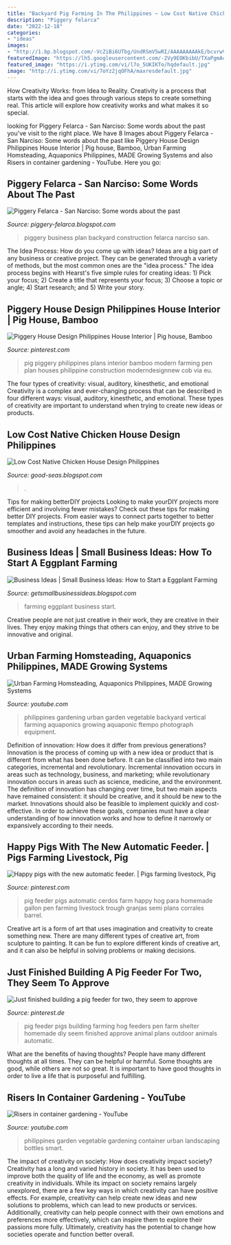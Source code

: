 ```yaml
---
title: "Backyard Pig Farming In The Philippines ~ Low Cost Native Chicken House Design Philippines"
description: "Piggery felarca"
date: "2022-12-18"
categories:
- "ideas"
images:
- "http://1.bp.blogspot.com/-VcZiBi6UTbg/UndRSmV5wRI/AAAAAAAAAkE/bcvrwVbw9MY/s1600/Eggplant+Farming+Business+(2).jpg"
featuredImage: "https://lh5.googleusercontent.com/-2Vy9EOKbibU/TXaPgmAc1KI/AAAAAAAAAAs/sGi3r4xm9jA/w1200-h630-p-k-no-nu/P1010916.jpg"
featured_image: "https://i.ytimg.com/vi/l7o_5UKIKTo/hqdefault.jpg"
image: "http://i.ytimg.com/vi/7oYz2jqOFhA/maxresdefault.jpg"
---
```



How Creativity Works: from Idea to Reality.
Creativity is a process that starts with the idea and goes through various steps to create something real. This article will explore how creativity works and what makes it so special.

	

		
looking for Piggery Felarca - San Narciso: Some words about the past you've visit to the right place. We have 8 Images about Piggery Felarca - San Narciso: Some words about the past like Piggery House Design Philippines House Interior | Pig house, Bamboo, Urban Farming Homsteading, Aquaponics Philippines, MADE Growing Systems and also Risers in container gardening - YouTube. Here you go:
		
    
## Piggery Felarca - San Narciso: Some Words About The Past

<img loading=lazy src="https://lh5.googleusercontent.com/-2Vy9EOKbibU/TXaPgmAc1KI/AAAAAAAAAAs/sGi3r4xm9jA/w1200-h630-p-k-no-nu/P1010916.jpg" onerror="this.onerror=null;this.src='https://tse3.mm.bing.net/th?id=OIP.ZXA1cZ-ZmAGElVR9MTcrPgEsDh&amp;pid=15.1';" alt="Piggery Felarca - San Narciso: Some words about the past">

_Source: piggery-felarca.blogspot.com_

>piggery business plan backyard construction felarca narciso san. 

	

The Idea Process: How do you come up with ideas?
Ideas are a big part of any business or creative project. They can be generated through a variety of methods, but the most common ones are the "idea process." The idea process begins with Hearst's five simple rules for creating ideas: 1) Pick your focus; 2) Create a title that represents your focus; 3) Choose a topic or angle; 4) Start research; and 5) Write your story.

    
## Piggery House Design Philippines House Interior | Pig House, Bamboo

<img loading=lazy src="https://i.pinimg.com/originals/3b/25/5f/3b255fde22bd82f3892f60b0349ca64b.jpg" onerror="this.onerror=null;this.src='https://tse2.mm.bing.net/th?id=OIP.3pW_GDPDtzXKsNsexeSWpwHaEK&amp;pid=15.1';" alt="Piggery House Design Philippines House Interior | Pig house, Bamboo">

_Source: pinterest.com_

>pig piggery philippines plans interior bamboo modern farming pen plan houses philippine construction moderndesignnew cob via eu. 

	

The four types of creativity: visual, auditory, kinesthetic, and emotional
Creativity is a complex and ever-changing process that can be described in four different ways: visual, auditory, kinesthetic, and emotional. These types of creativity are important to understand when trying to create new ideas or products.

    
## Low Cost Native Chicken House Design Philippines

<img loading=lazy src="https://s3.reutersmedia.net/resources/r/?m=02&amp;d=20140717&amp;t=2&amp;i=937015177&amp;w=&amp;fh=545px&amp;fw=&amp;ll=&amp;pl=&amp;sq=&amp;r=LYNXMPEA6G0U7" onerror="this.onerror=null;this.src='https://tse2.mm.bing.net/th?id=OIP.Wz4kRx5jl--jU5XtDrr9QQHaFA&amp;pid=15.1';" alt="Low Cost Native Chicken House Design Philippines">

_Source: good-seas.blogspot.com_

>. 

	

Tips for making betterDIY projects
Looking to make yourDIY projects more efficient and involving fewer mistakes? Check out these tips for making better DIY projects. From easier ways to connect parts together to better templates and instructions, these tips can help make yourDIY projects go smoother and avoid any headaches in the future.

    
## Business Ideas | Small Business Ideas: How To Start A Eggplant Farming

<img loading=lazy src="http://1.bp.blogspot.com/-VcZiBi6UTbg/UndRSmV5wRI/AAAAAAAAAkE/bcvrwVbw9MY/s1600/Eggplant+Farming+Business+(2).jpg" onerror="this.onerror=null;this.src='https://tse2.mm.bing.net/th?id=OIP.lRafYvGuu7S3uUiQJ9zZwAHaFE&amp;pid=15.1';" alt="Business Ideas | Small Business Ideas: How to Start a Eggplant Farming">

_Source: getsmallbusinessideas.blogspot.com_

>farming eggplant business start. 

	

Creative people are not just creative in their work, they are creative in their lives. They enjoy making things that others can enjoy, and they strive to be innovative and original.

    
## Urban Farming Homsteading, Aquaponics Philippines, MADE Growing Systems

<img loading=lazy src="http://i.ytimg.com/vi/7oYz2jqOFhA/maxresdefault.jpg" onerror="this.onerror=null;this.src='https://tse3.mm.bing.net/th?id=OIP.JehHBf_MsH7a3Xz3Ts0nogHaEK&amp;pid=15.1';" alt="Urban Farming Homsteading, Aquaponics Philippines, MADE Growing Systems">

_Source: youtube.com_

>philippines gardening urban garden vegetable backyard vertical farming aquaponics growing aquaponic ftempo photograph equipment. 

	

Definition of innovation: How does it differ from previous generations?
Innovation is the process of coming up with a new idea or product that is different from what has been done before. It can be classified into two main categories, incremental and revolutionary. Incremental innovation occurs in areas such as technology, business, and marketing; while revolutionary innovation occurs in areas such as science, medicine, and the environment. 
The definition of innovation has changing over time, but two main aspects have remained consistent: it should be creative, and it should be new to the market. Innovations should also be feasible to implement quickly and cost-effective. In order to achieve these goals, companies must have a clear understanding of how innovation works and how to define it narrowly or expansively according to their needs.

    
## Happy Pigs With The New Automatic Feeder. | Pigs Farming Livestock, Pig

<img loading=lazy src="https://i.pinimg.com/originals/c8/cd/24/c8cd242a531ffa2f82c52b3390d4b8d4.jpg" onerror="this.onerror=null;this.src='https://tse1.mm.bing.net/th?id=OIP.ZLK3hyGj3ibue3vjXX1LSQHaNK&amp;pid=15.1';" alt="Happy pigs with the new automatic feeder. | Pigs farming livestock, Pig">

_Source: pinterest.com_

>pig feeder pigs automatic cerdos farm happy hog para homemade gallon pen farming livestock trough granjas semi plans corrales barrel. 

	

Creative art is a form of art that uses imagination and creativity to create something new. There are many different types of creative art, from sculpture to painting. It can be fun to explore different kinds of creative art, and it can also be helpful in solving problems or making decisions.

    
## Just Finished Building A Pig Feeder For Two, They Seem To Approve

<img loading=lazy src="https://i.pinimg.com/736x/5c/d6/1a/5cd61a196b2a7409a9dd1238c6f690ef--pig-farming-pig-ideas.jpg" onerror="this.onerror=null;this.src='https://tse1.mm.bing.net/th?id=OIP.RE64PIyKlhp0AIMA8QTaCwHaGS&amp;pid=15.1';" alt="Just finished building a pig feeder for two, they seem to approve">

_Source: pinterest.de_

>pig feeder pigs building farming hog feeders pen farm shelter homemade diy seem finished approve animal plans outdoor animals automatic. 

	

What are the benefits of having thoughts?
People have many different thoughts at all times. They can be helpful or harmful. Some thoughts are good, while others are not so great. It is important to have good thoughts in order to live a life that is purposeful and fulfilling.

    
## Risers In Container Gardening - YouTube

<img loading=lazy src="https://i.ytimg.com/vi/l7o_5UKIKTo/hqdefault.jpg" onerror="this.onerror=null;this.src='https://tse4.mm.bing.net/th?id=OIP.GRUkVZ3FNbBJXLhKH9LyuQHaFj&amp;pid=15.1';" alt="Risers in container gardening - YouTube">

_Source: youtube.com_

>philippines garden vegetable gardening container urban landscaping bottles smart. 

	

The impact of creativity on society: How does creativity impact society?
Creativity has a long and varied history in society. It has been used to improve both the quality of life and the economy, as well as promote creativity in individuals. While its impact on society remains largely unexplored, there are a few key ways in which creativity can have positive effects. For example, creativity can help create new ideas and new solutions to problems, which can lead to new products or services. Additionally, creativity can help people connect with their own emotions and preferences more effectively, which can inspire them to explore their passions more fully. Ultimately, creativity has the potential to change how societies operate and function better overall.

